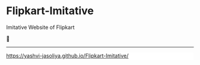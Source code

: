 # Flipkart-Imitative
Imitative Website of Flipkart

🔗

<style>
 .contain{
 height: 20px;
 background-color: white;
 }
 </style>
<hr>
<div class="contain">

 https://yashvi-jasoliya.github.io/Flipkart-Imitative/
</div>
